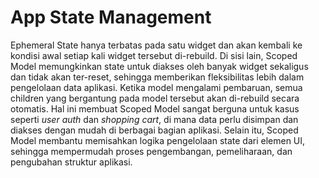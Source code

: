 # App State Management

Ephemeral State hanya terbatas pada satu widget dan akan kembali ke kondisi awal setiap kali widget tersebut di-rebuild. Di sisi lain, Scoped Model memungkinkan state untuk diakses oleh banyak widget sekaligus dan tidak akan ter-reset, sehingga memberikan fleksibilitas lebih dalam pengelolaan data aplikasi. Ketika model mengalami pembaruan, semua children yang bergantung pada model tersebut akan di-rebuild secara otomatis. Hal ini membuat Scoped Model sangat berguna untuk kasus seperti _user auth_ dan _shopping cart_, di mana data perlu disimpan dan diakses dengan mudah di berbagai bagian aplikasi. Selain itu, Scoped Model membantu memisahkan logika pengelolaan state dari elemen UI, sehingga mempermudah proses pengembangan, pemeliharaan, dan pengubahan struktur aplikasi.
